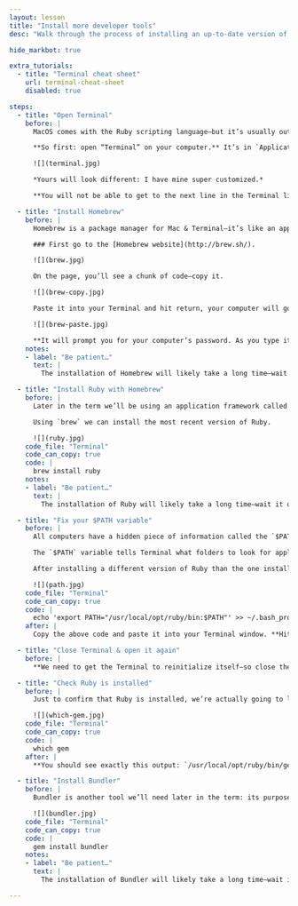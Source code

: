 ```yaml
---
layout: lesson
title: "Install more developer tools"
desc: "Walk through the process of installing an up-to-date version of Ruby & Bundler on your computer in preparation for doing our pattern libraries."

hide_markbot: true

extra_tutorials:
  - title: "Terminal cheat sheet"
    url: terminal-cheat-sheet
    disabled: true

steps:
  - title: "Open Terminal"
    before: |
      MacOS comes with the Ruby scripting language—but it’s usually out-of-date and quite restricted. So we need to install our own version, which isn’t too difficult to install, but it does require everything to be completed from within Terminal.

      **So first: open “Terminal” on your computer.** It’s in `Applications > Utilities` or you can search with “Spotlight”.

      ![](terminal.jpg)

      *Yours will look different: I have mine super customized.*

      **You will not be able to get to the next line in the Terminal like mine shows—mine is extremely customized because I use it so often.**

  - title: "Install Homebrew"
    before: |
      Homebrew is a package manager for Mac & Terminal—it’s like an app store, but specifically in the Terminal and mostly for developer tools.

      ### First go to the [Homebrew website](http://brew.sh/).

      ![](brew.jpg)

      On the page, you’ll see a chunk of code—copy it.

      ![](brew-copy.jpg)

      Paste it into your Terminal and hit return, your computer will go off an install Homebrew.

      ![](brew-paste.jpg)

      **It will prompt you for your computer’s password. As you type it in you won’t see anything—but it is being entered. When you’ve finished typing your password, hit `Return`.**
    notes:
    - label: "Be patient…"
      text: |
        The installation of Homebrew will likely take a long time—wait it out before continuing.

  - title: "Install Ruby with Homebrew"
    before: |
      Later in the term we’ll be using an application framework called Jekyll. Jekyll is written in the Ruby programming language, so we need to get that installed on our systems.

      Using `brew` we can install the most recent version of Ruby.

      ![](ruby.jpg)
    code_file: "Terminal"
    code_can_copy: true
    code: |
      brew install ruby
    notes:
    - label: "Be patient…"
      text: |
        The installation of Ruby will likely take a long time—wait it out before continuing.

  - title: "Fix your $PATH variable"
    before: |
      All computers have a hidden piece of information called the `$PATH` variable; it’s most used when interacting with the Terminal.

      The `$PATH` variable tells Terminal what folders to look for applications in—and more importantly what order of folders to look.

      After installing a different version of Ruby than the one installed in our system, we want to tell MacOS to prioritize looking in the newest Ruby, not the original one.

      ![](path.jpg)
    code_file: "Terminal"
    code_can_copy: true
    code: |
      echo 'export PATH="/usr/local/opt/ruby/bin:$PATH"' >> ~/.bash_profile
    after: |
      Copy the above code and paste it into your Terminal window. **Hit `Return`**. (You should be able to see this code a few lines up in the display, that’s Ruby also telling your to do this.)

  - title: "Close Terminal & open it again"
    before: |
      **We need to get the Terminal to reinitialize itself—so close the window and create a new window: `⌘W`, `⌘T`**

  - title: "Check Ruby is installed"
    before: |
      Just to confirm that Ruby is installed, we’re actually going to look for another app that was installed alongside Ruby: RubyGems. We’re going to look to see which RubyGems app your computer tries to load.

      ![](which-gem.jpg)
    code_file: "Terminal"
    code_can_copy: true
    code: |
      which gem
    after: |
      **You should see exactly this output: `/usr/local/opt/ruby/bin/gem` otherwise it didn’t install properly.** *It’s likely that your `$PATH` variable wasn’t set properly—your teacher can help you fix that.*

  - title: "Install Bundler"
    before: |
      Bundler is another tool we’ll need later in the term: its purpose is to allow us to define what plugins & packages our application will rely on: specifically we’ll use it to define that our app uses Jekyll & Patternbot.

      ![](bundler.jpg)
    code_file: "Terminal"
    code_can_copy: true
    code: |
      gem install bundler
    notes:
    - label: "Be patient…"
      text: |
        The installation of Bundler will likely take a long time—wait it out before continuing.

---
```

